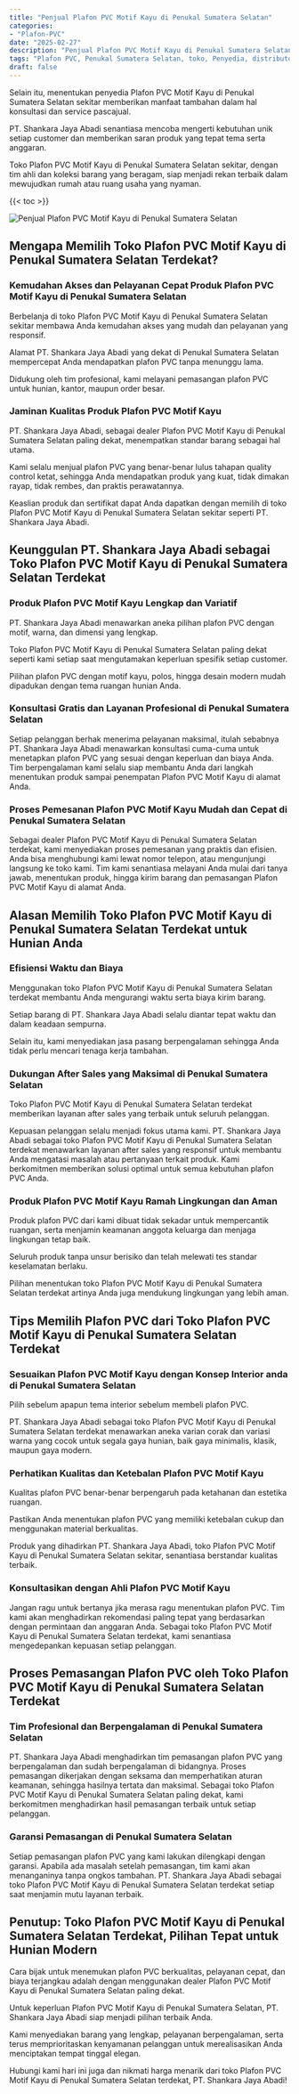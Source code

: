 ```yaml
---
title: "Penjual Plafon PVC Motif Kayu di Penukal Sumatera Selatan"
categories: 
- "Plafon-PVC"
date: "2025-02-27"
description: "Penjual Plafon PVC Motif Kayu di Penukal Sumatera Selatan bagi hunian, kantor, dan toko. Material berkualitas, beragam motif, pilihan warna menarik, dengan servis pemasangan ditangani oleh tim ahli serta jaminan resmi!|Layanan penjualan Plafon PVC Motif Kayu di Penukal Sumatera Selatan untuk keperluan rumah, kantor, maupun ritel, beserta produk berkualitas dan instalasi oleh teknisi ahli dan garansi resmi.|Solusi Plafon PVC Motif Kayu di Penukal Sumatera Selatan yang andal bagi hunian, kantor, serta ritel, bersama material berkualitas dan pemasangan ditangani oleh tim profesional dan jaminan resmi.|Distribusi Plafon PVC Motif Kayu di Penukal Sumatera Selatan untuk rumah, office, serta ritel, beserta material terbaik dan penempatan oleh teknisi profesional, disertai beserta kepastian resmi.}"
tags: "Plafon PVC, Penukal Sumatera Selatan, toko, Penyedia, distributor"
draft: false
---
```


Selain itu, menentukan penyedia Plafon PVC Motif Kayu di Penukal Sumatera Selatan sekitar memberikan manfaat tambahan dalam hal konsultasi dan service pascajual.

PT. Shankara Jaya Abadi senantiasa mencoba mengerti kebutuhan unik setiap customer dan memberikan saran produk yang tepat tema serta anggaran.

Toko Plafon PVC Motif Kayu di Penukal Sumatera Selatan sekitar, dengan tim ahli dan koleksi barang yang beragam, siap menjadi rekan terbaik dalam mewujudkan rumah atau ruang usaha yang nyaman.

{{< toc >}}

![Penjual Plafon PVC Motif Kayu di Penukal Sumatera Selatan](/images/Plafon-PVC/Penjual-Plafon-PVC-Motif-Kayu-di-Penukal-Sumatera-Selatan.png)


## Mengapa Memilih Toko Plafon PVC Motif Kayu di Penukal Sumatera Selatan Terdekat?

### Kemudahan Akses dan Pelayanan Cepat Produk Plafon PVC Motif Kayu di Penukal Sumatera Selatan

Berbelanja di toko Plafon PVC Motif Kayu di Penukal Sumatera Selatan sekitar membawa Anda kemudahan akses yang mudah dan pelayanan yang responsif.

Alamat PT. Shankara Jaya Abadi yang dekat di Penukal Sumatera Selatan mempercepat Anda mendapatkan plafon PVC tanpa menunggu lama.

Didukung oleh tim profesional, kami melayani pemasangan plafon PVC untuk hunian, kantor, maupun order besar.

### Jaminan Kualitas Produk Plafon PVC Motif Kayu

PT. Shankara Jaya Abadi, sebagai dealer Plafon PVC Motif Kayu di Penukal Sumatera Selatan paling dekat, menempatkan standar barang sebagai hal utama.

Kami selalu menjual plafon PVC yang benar-benar lulus tahapan quality control ketat, sehingga Anda mendapatkan produk yang kuat, tidak dimakan rayap, tidak rembes, dan praktis perawatannya.

Keaslian produk dan sertifikat dapat Anda dapatkan dengan memilih di toko Plafon PVC Motif Kayu di Penukal Sumatera Selatan sekitar seperti PT. Shankara Jaya Abadi.

## Keunggulan PT. Shankara Jaya Abadi sebagai Toko Plafon PVC Motif Kayu di Penukal Sumatera Selatan Terdekat

### Produk Plafon PVC Motif Kayu Lengkap dan Variatif

PT. Shankara Jaya Abadi menawarkan aneka pilihan plafon PVC dengan motif, warna, dan dimensi yang lengkap.

Toko Plafon PVC Motif Kayu di Penukal Sumatera Selatan paling dekat seperti kami setiap saat mengutamakan keperluan spesifik setiap customer.

Pilihan plafon PVC dengan motif kayu, polos, hingga desain modern mudah dipadukan dengan tema ruangan hunian Anda.

### Konsultasi Gratis dan Layanan Profesional di Penukal Sumatera Selatan

Setiap pelanggan berhak menerima pelayanan maksimal, itulah sebabnya PT. Shankara Jaya Abadi menawarkan konsultasi cuma-cuma untuk menetapkan plafon PVC yang sesuai dengan keperluan dan biaya Anda. Tim berpengalaman kami selalu siap membantu Anda dari langkah menentukan produk sampai penempatan Plafon PVC Motif Kayu di alamat Anda.

### Proses Pemesanan Plafon PVC Motif Kayu Mudah dan Cepat di Penukal Sumatera Selatan

Sebagai dealer Plafon PVC Motif Kayu di Penukal Sumatera Selatan terdekat, kami menyediakan proses pemesanan yang praktis dan efisien. Anda bisa menghubungi kami lewat nomor telepon, atau mengunjungi langsung ke toko kami. Tim kami senantiasa melayani Anda mulai dari tanya jawab, menentukan produk, hingga kirim barang dan pemasangan Plafon PVC Motif Kayu di alamat Anda.

## Alasan Memilih Toko Plafon PVC Motif Kayu di Penukal Sumatera Selatan Terdekat untuk Hunian Anda

### Efisiensi Waktu dan Biaya

Menggunakan toko Plafon PVC Motif Kayu di Penukal Sumatera Selatan terdekat membantu Anda mengurangi waktu serta biaya kirim barang.

Setiap barang di PT. Shankara Jaya Abadi selalu diantar tepat waktu dan dalam keadaan sempurna.

Selain itu, kami menyediakan jasa pasang berpengalaman sehingga Anda tidak perlu mencari tenaga kerja tambahan.

### Dukungan After Sales yang Maksimal di Penukal Sumatera Selatan

Toko Plafon PVC Motif Kayu di Penukal Sumatera Selatan terdekat memberikan layanan after sales yang terbaik untuk seluruh pelanggan.

Kepuasan pelanggan selalu menjadi fokus utama kami. PT. Shankara Jaya Abadi sebagai toko Plafon PVC Motif Kayu di Penukal Sumatera Selatan terdekat menawarkan layanan after sales yang responsif untuk membantu Anda mengatasi masalah atau pertanyaan terkait produk. Kami berkomitmen memberikan solusi optimal untuk semua kebutuhan plafon PVC Anda.

### Produk Plafon PVC Motif Kayu Ramah Lingkungan dan Aman

Produk plafon PVC dari kami dibuat tidak sekadar untuk mempercantik ruangan, serta menjamin keamanan anggota keluarga dan menjaga lingkungan tetap baik.

Seluruh produk tanpa unsur berisiko dan telah melewati tes standar keselamatan berlaku.

Pilihan menentukan toko Plafon PVC Motif Kayu di Penukal Sumatera Selatan terdekat artinya Anda juga mendukung lingkungan yang lebih aman.

## Tips Memilih Plafon PVC dari Toko Plafon PVC Motif Kayu di Penukal Sumatera Selatan Terdekat

### Sesuaikan Plafon PVC Motif Kayu dengan Konsep Interior anda di Penukal Sumatera Selatan

Pilih sebelum apapun tema interior sebelum membeli plafon PVC.

PT. Shankara Jaya Abadi sebagai toko Plafon PVC Motif Kayu di Penukal Sumatera Selatan terdekat menawarkan aneka varian corak dan variasi warna yang cocok untuk segala gaya hunian, baik gaya minimalis, klasik, maupun gaya modern.

### Perhatikan Kualitas dan Ketebalan Plafon PVC Motif Kayu

Kualitas plafon PVC benar-benar berpengaruh pada ketahanan dan estetika ruangan.

Pastikan Anda menentukan plafon PVC yang memiliki ketebalan cukup dan menggunakan material berkualitas.

Produk yang dihadirkan PT. Shankara Jaya Abadi, toko Plafon PVC Motif Kayu di Penukal Sumatera Selatan sekitar, senantiasa berstandar kualitas terbaik.

### Konsultasikan dengan Ahli Plafon PVC Motif Kayu

Jangan ragu untuk bertanya jika merasa ragu menentukan plafon PVC. Tim kami akan menghadirkan rekomendasi paling tepat yang berdasarkan dengan permintaan dan anggaran Anda. Sebagai toko Plafon PVC Motif Kayu di Penukal Sumatera Selatan terdekat, kami senantiasa mengedepankan kepuasan setiap pelanggan.

## Proses Pemasangan Plafon PVC oleh Toko Plafon PVC Motif Kayu di Penukal Sumatera Selatan Terdekat

### Tim Profesional dan Berpengalaman di Penukal Sumatera Selatan

PT. Shankara Jaya Abadi menghadirkan tim pemasangan plafon PVC yang berpengalaman dan sudah berpengalaman di bidangnya. Proses pemasangan dikerjakan dengan seksama dan memperhatikan aturan keamanan, sehingga hasilnya tertata dan maksimal. Sebagai toko Plafon PVC Motif Kayu di Penukal Sumatera Selatan paling dekat, kami berkomitmen menghadirkan hasil pemasangan terbaik untuk setiap pelanggan.

### Garansi Pemasangan di Penukal Sumatera Selatan

Setiap pemasangan plafon PVC yang kami lakukan dilengkapi dengan garansi. Apabila ada masalah setelah pemasangan, tim kami akan menanganinya tanpa ongkos tambahan. PT. Shankara Jaya Abadi sebagai toko Plafon PVC Motif Kayu di Penukal Sumatera Selatan terdekat setiap saat menjamin mutu layanan terbaik.

## Penutup: Toko Plafon PVC Motif Kayu di Penukal Sumatera Selatan Terdekat, Pilihan Tepat untuk Hunian Modern

Cara bijak untuk menemukan plafon PVC berkualitas, pelayanan cepat, dan biaya terjangkau adalah dengan menggunakan dealer Plafon PVC Motif Kayu di Penukal Sumatera Selatan paling dekat.

Untuk keperluan Plafon PVC Motif Kayu di Penukal Sumatera Selatan, PT. Shankara Jaya Abadi siap menjadi pilihan terbaik Anda.

Kami menyediakan barang yang lengkap, pelayanan berpengalaman, serta terus memprioritaskan kenyamanan pelanggan untuk merealisasikan Anda menciptakan tempat tinggal elegan.

Hubungi kami hari ini juga dan nikmati harga menarik dari toko Plafon PVC Motif Kayu di Penukal Sumatera Selatan terdekat, PT. Shankara Jaya Abadi!